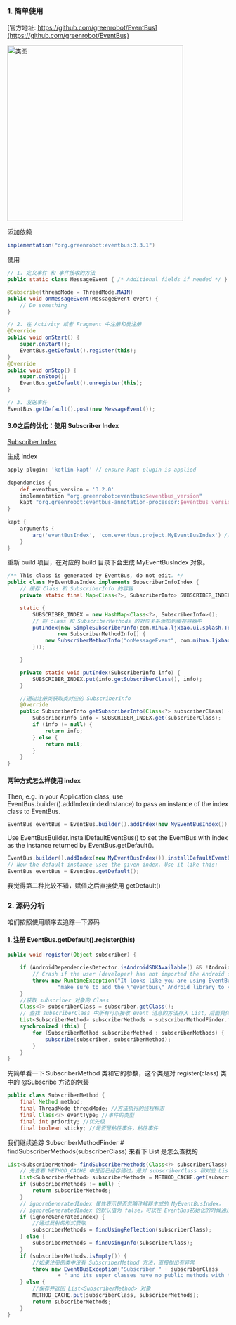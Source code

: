 ### 1. 简单使用

[官方地址: https://github.com/greenrobot/EventBus](https://github.com/greenrobot/EventBus)

<img width="400" alt="类图" src="https://user-images.githubusercontent.com/17560388/163953816-f7cfffd7-e2a2-4fc9-aa11-d88fe7102600.png">


添加依赖

```groovy
implementation("org.greenrobot:eventbus:3.3.1")
```
使用
```java
// 1. 定义事件 和 事件接收的方法
public static class MessageEvent { /* Additional fields if needed */ }

@Subscribe(threadMode = ThreadMode.MAIN)  
public void onMessageEvent(MessageEvent event) {
    // Do something
}

// 2. 在 Activity 或者 Fragment 中注册和反注册
@Override
public void onStart() {
    super.onStart();
    EventBus.getDefault().register(this);
}
@Override
public void onStop() {
    super.onStop();
    EventBus.getDefault().unregister(this);
}

// 3. 发送事件
EventBus.getDefault().post(new MessageEvent());
```

#### 3.0之后的优化：使用 Subscriber Index

[Subscriber Index](https://greenrobot.org/eventbus/documentation/subscriber-index/)

生成 Index

```groovy
apply plugin: 'kotlin-kapt' // ensure kapt plugin is applied
 
dependencies {
    def eventbus_version = '3.2.0'
    implementation "org.greenrobot:eventbus:$eventbus_version"
    kapt "org.greenrobot:eventbus-annotation-processor:$eventbus_version"
}
 
kapt {
    arguments {
        arg('eventBusIndex', 'com.eventbus.project.MyEventBusIndex') //包名可以根据自身项目更改
    }
}
```
重新 build 项目，在对应的 build 目录下会生成 MyEventBusIndex 对象。

```java
/** This class is generated by EventBus, do not edit. */
public class MyEventBusIndex implements SubscriberInfoIndex {
    // 缓存 Class 和 SubscriberInfo 的容器
    private static final Map<Class<?>, SubscriberInfo> SUBSCRIBER_INDEX;

    static {
        SUBSCRIBER_INDEX = new HashMap<Class<?>, SubscriberInfo>();
        // 将 class 和 SubscriberMethods 的对应关系添加到缓存容器中
        putIndex(new SimpleSubscriberInfo(com.mihua.ljxbao.ui.splash.Test1Activity.class, true,
                new SubscriberMethodInfo[] {
            new SubscriberMethodInfo("onMessageEvent", com.mihua.ljxbao.ui.splash.MessageEvent.class, ThreadMode.MAIN),
        }));

    }

    private static void putIndex(SubscriberInfo info) {
        SUBSCRIBER_INDEX.put(info.getSubscriberClass(), info);
    }

    //通过注册类获取类对应的 SubscriberInfo
    @Override
    public SubscriberInfo getSubscriberInfo(Class<?> subscriberClass) {
        SubscriberInfo info = SUBSCRIBER_INDEX.get(subscriberClass);
        if (info != null) {
            return info;
        } else {
            return null;
        }
    }
}
```
#### 两种方式怎么样使用 index

Then, e.g. in your Application class, use EventBus.builder().addIndex(indexInstance) to pass an instance of the index class to EventBus.
```java
EventBus eventBus = EventBus.builder().addIndex(new MyEventBusIndex()).build();
```
Use EventBusBuilder.installDefaultEventBus() to set the EventBus with index as the instance returned by EventBus.getDefault().
```java
EventBus.builder().addIndex(new MyEventBusIndex()).installDefaultEventBus();
// Now the default instance uses the given index. Use it like this:
EventBus eventBus = EventBus.getDefault();
```
我觉得第二种比较不错，赋值之后直接使用 getDefault()

### 2. 源码分析

咱们按照使用顺序去追踪一下源码

#### 1. 注册  EventBus.getDefault().register(this)

```java
public void register(Object subscriber) {

    if (AndroidDependenciesDetector.isAndroidSDKAvailable() && !AndroidDependenciesDetector.areAndroidComponentsAvailable()) {
        // Crash if the user (developer) has not imported the Android compatibility library.  对Android 是否导入做检测
        throw new RuntimeException("It looks like you are using EventBus on Android, " +
                "make sure to add the \"eventbus\" Android library to your dependencies.");
    }
    //获取 subscriber 对象的 Class 
    Class<?> subscriberClass = subscriber.getClass();
    // 查找 subscriberClass 中所有可以接收 event 消息的方法存入 List，后面具体分析
    List<SubscriberMethod> subscriberMethods = subscriberMethodFinder.findSubscriberMethods(subscriberClass);
    synchronized (this) {
        for (SubscriberMethod subscriberMethod : subscriberMethods) {
            subscribe(subscriber, subscriberMethod);
        }
    }   
}
```

先简单看一下 SubscriberMethod 类和它的参数，这个类是对 register(class) 类中的 @Subscribe 方法的包装

```java
public class SubscriberMethod {
    final Method method;
    final ThreadMode threadMode; //方法执行的线程标志
    final Class<?> eventType; //事件的类型
    final int priority; //优先级
    final boolean sticky; //是否是粘性事件，粘性事件
```

我们继续追踪 SubscriberMethodFinder # findSubscriberMethods(subscriberClass) 来看下 List<SubscriberMethod> 是怎么查找的

```java 
List<SubscriberMethod> findSubscriberMethods(Class<?> subscriberClass) {
    // 先查看 METHOD_CACHE 中是否已经存储过，是对 subscriberClass 和对应 List<SubscriberMethod> 一个缓存优化
    List<SubscriberMethod> subscriberMethods = METHOD_CACHE.get(subscriberClass);
    if (subscriberMethods != null) {
        return subscriberMethods;
    }
    // ignoreGeneratedIndex 属性表示是否忽略注解器生成的 MyEventBusIndex。
    // ignoreGeneratedIndex 的默认值为 false，可以在 EventBus初始化的时候通过 EventBusBuilder 来设置它的值
    if (ignoreGeneratedIndex) {
        //通过反射的形式获取
        subscriberMethods = findUsingReflection(subscriberClass);
    } else {
        subscriberMethods = findUsingInfo(subscriberClass);
    }
    if (subscriberMethods.isEmpty()) { 
        //如果注册的类中没有 SubscriberMethod 方法，直接抛出有异常
        throw new EventBusException("Subscriber " + subscriberClass
                + " and its super classes have no public methods with the @Subscribe annotation");
    } else { 
        //保存并返回 List<SubscriberMethod> 对象
        METHOD_CACHE.put(subscriberClass, subscriberMethods);
        return subscriberMethods;
    }
}
```




